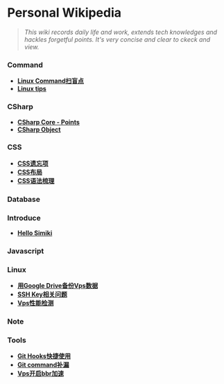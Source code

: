 # Personal Wikipedia #

> _This wiki records daily life and work, extends tech knowledges and hackles forgetful points. It's very concise and clear to ckeck and view._

### Command ###

* **[Linux Command扫盲点](_posts/command/command_quick_spot.md)** 
* **[Linux tips](_posts/command/tips.md)** 

### CSharp ###

* **[CSharp Core - Points](_posts/csharp/csharp-core.md)** 
* **[CSharp Object](_posts/csharp/csharp-object.md)** 

### CSS ###

* **[CSS遗忘项](_posts/css/css_element_general_reminder.md)** 
* **[CSS布局](_posts/css/css_layout.md)** 
* **[CSS语法梳理](_posts/css/css_rules.md)** 

### Database ###

### Introduce ###

* **[Hello Simiki](_posts/intro/hellosimiki.md)** 

### Javascript ###

### Linux ###

* **[用Google Drive备份Vps数据](_posts/linux/gdrive_backup.md)** 
* **[SSH Key相关问题](_posts/linux/ssh_key.md)** 
* **[Vps性能检测](_posts/linux/vps_performance-check.md)** 

### Note ###

### Tools ###

* **[Git Hooks快捷使用](_posts/tools/git_hooks.md)** 
* **[Git command补漏](_posts/tools/git_tips.md)** 
* **[Vps开启bbr加速](_posts/tools/vps_bbr.md)** 
